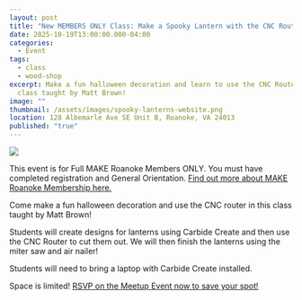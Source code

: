 ```yaml
---
layout: post
title: "New MEMBERS ONLY Class: Make a Spooky Lantern with the CNC Router!"
date: 2025-10-19T13:00:00.000-04:00
categories:
  - Event
tags:
  - class
  - wood-shop
excerpt: Make a fun halloween decoration and learn to use the CNC Router in this
  class taught by Matt Brown!
image: ""
thumbnail: /assets/images/spooky-lanterns-website.png
location: 128 Albemarle Ave SE Unit B, Roanoke, VA 24013
published: "true"
---
```

![](/assets/images/spooky-lanterns-website.png)

This event is for Full MAKE Roanoke Members ONLY. You must have completed registration and General Orientation. [Find out more about MAKE Roanoke Membership here.](https://makeroanoke.org/membership)

Come make a fun halloween decoration and use the CNC router in this class taught by Matt Brown! 

Students will create designs for lanterns using Carbide Create and then use the CNC Router to cut them out. We will then finish the lanterns using the miter saw and air nailer!

Students will need to bring a laptop with Carbide Create installed.

Space is limited! [RSVP on the Meetup Event now to save your spot! ](https://www.meetup.com/make-roanoke/events/311440847/)
